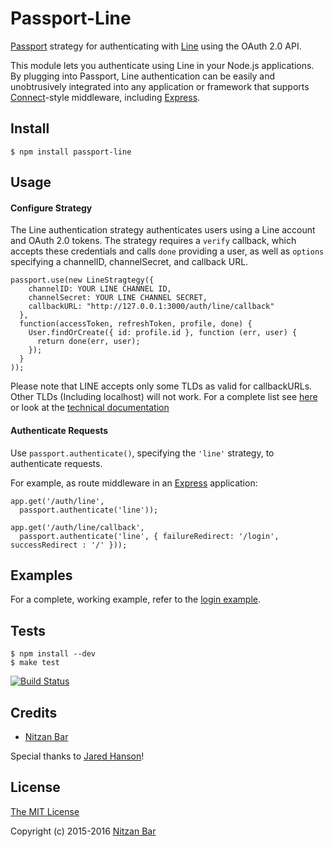 # Passport-Line

[Passport](https://github.com/jaredhanson/passport) strategy for authenticating
with [Line](http://line.me/) using the OAuth 2.0 API.

This module lets you authenticate using Line in your Node.js applications.
By plugging into Passport, Line authentication can be easily and
unobtrusively integrated into any application or framework that supports
[Connect](http://www.senchalabs.org/connect/)-style middleware, including
[Express](http://expressjs.com/).

## Install

    $ npm install passport-line

## Usage

#### Configure Strategy

The Line authentication strategy authenticates users using a Line
account and OAuth 2.0 tokens.  The strategy requires a `verify` callback, which
accepts these credentials and calls `done` providing a user, as well as
`options` specifying a channelID, channelSecret, and callback URL.

    passport.use(new LineStragtegy({
        channelID: YOUR LINE CHANNEL ID,
        channelSecret: YOUR LINE CHANNEL SECRET,
        callbackURL: "http://127.0.0.1:3000/auth/line/callback"
      },
      function(accessToken, refreshToken, profile, done) {
        User.findOrCreate({ id: profile.id }, function (err, user) {
          return done(err, user);
        });
      }
    ));

Please note that LINE accepts only some TLDs as valid for callbackURLs. Other TLDs (Including localhost) will not work.
For a complete list see [here](https://developers.line.me/wp-content/uploads/2016/01/domain_list.txt) or look at the [technical documentation](https://developers.line.me/web-login/technical-configuration)

#### Authenticate Requests

Use `passport.authenticate()`, specifying the `'line'` strategy, to
authenticate requests.

For example, as route middleware in an [Express](http://expressjs.com/)
application:

    app.get('/auth/line',
      passport.authenticate('line'));

    app.get('/auth/line/callback', 
      passport.authenticate('line', { failureRedirect: '/login', successRedirect : '/' }));

## Examples

For a complete, working example, refer to the [login example](https://github.com/jaredhanson/passport-line/tree/master/examples/login).

## Tests

    $ npm install --dev
    $ make test

[![Build Status](https://secure.travis-ci.org/nitzo/passport-line.png)](http://travis-ci.org/nitzo/passport-line)

## Credits

  - [Nitzan Bar](http://github.com/nitzo)
  
  
  Special thanks to [Jared Hanson](http://github.com/jaredhanson)!

## License

[The MIT License](http://opensource.org/licenses/MIT)

Copyright (c) 2015-2016 [Nitzan Bar](http://github.com/nitzo)
 
